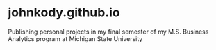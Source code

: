 # johnkody.github.io
Publishing personal projects in my final semester of my M.S. Business Analytics program at Michigan State University
